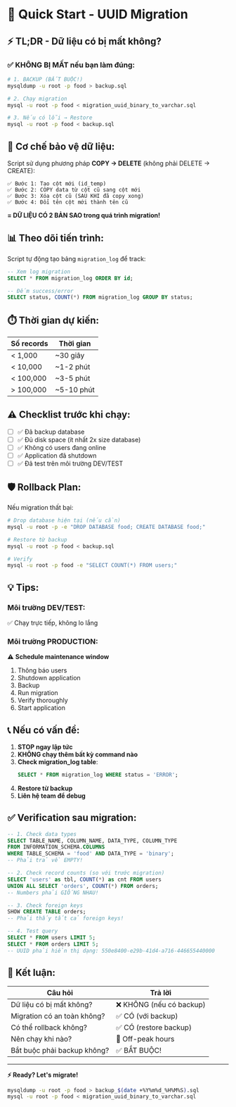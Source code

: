 # 🚀 Quick Start - UUID Migration

## ⚡ TL;DR - Dữ liệu có bị mất không?

### ✅ **KHÔNG BỊ MẤT** nếu bạn làm đúng:

```bash
# 1. BACKUP (BẮT BUỘC!)
mysqldump -u root -p food > backup.sql

# 2. Chạy migration
mysql -u root -p food < migration_uuid_binary_to_varchar.sql

# 3. Nếu có lỗi → Restore
mysql -u root -p food < backup.sql
```

## 🔐 Cơ chế bảo vệ dữ liệu:

Script sử dụng phương pháp **COPY → DELETE** (không phải DELETE → CREATE):

```
✅ Bước 1: Tạo cột mới (id_temp)
✅ Bước 2: COPY data từ cột cũ sang cột mới
✅ Bước 3: Xóa cột cũ (SAU KHI đã copy xong)
✅ Bước 4: Đổi tên cột mới thành tên cũ
```

**= DỮ LIỆU CÓ 2 BẢN SAO trong quá trình migration!**

## 📊 Theo dõi tiến trình:

Script tự động tạo bảng `migration_log` để track:

```sql
-- Xem log migration
SELECT * FROM migration_log ORDER BY id;

-- Đếm success/error
SELECT status, COUNT(*) FROM migration_log GROUP BY status;
```

## ⏱️ Thời gian dự kiến:

| Số records | Thời gian |
|------------|-----------|
| < 1,000    | ~30 giây  |
| < 10,000   | ~1-2 phút |
| < 100,000  | ~3-5 phút |
| > 100,000  | ~5-10 phút|

## ⚠️ Checklist trước khi chạy:

- [ ] ✅ Đã backup database
- [ ] ✅ Đủ disk space (ít nhất 2x size database)
- [ ] ✅ Không có users đang online
- [ ] ✅ Application đã shutdown
- [ ] ✅ Đã test trên môi trường DEV/TEST

## 🛡️ Rollback Plan:

Nếu migration thất bại:

```bash
# Drop database hiện tại (nếu cần)
mysql -u root -p -e "DROP DATABASE food; CREATE DATABASE food;"

# Restore từ backup
mysql -u root -p food < backup.sql

# Verify
mysql -u root -p food -e "SELECT COUNT(*) FROM users;"
```

## 💡 Tips:

### Môi trường DEV/TEST:
✅ Chạy trực tiếp, không lo lắng

### Môi trường PRODUCTION:
⚠️ **Schedule maintenance window**
1. Thông báo users
2. Shutdown application
3. Backup
4. Run migration
5. Verify thoroughly
6. Start application

## 📞 Nếu có vấn đề:

1. **STOP ngay lập tức**
2. **KHÔNG chạy thêm bất kỳ command nào**
3. **Check migration_log table**:
   ```sql
   SELECT * FROM migration_log WHERE status = 'ERROR';
   ```
4. **Restore từ backup**
5. **Liên hệ team để debug**

## ✅ Verification sau migration:

```sql
-- 1. Check data types
SELECT TABLE_NAME, COLUMN_NAME, DATA_TYPE, COLUMN_TYPE
FROM INFORMATION_SCHEMA.COLUMNS
WHERE TABLE_SCHEMA = 'food' AND DATA_TYPE = 'binary';
-- Phải trả về EMPTY!

-- 2. Check record counts (so với trước migration)
SELECT 'users' as tbl, COUNT(*) as cnt FROM users
UNION ALL SELECT 'orders', COUNT(*) FROM orders;
-- Numbers phải GIỐNG NHAU!

-- 3. Check foreign keys
SHOW CREATE TABLE orders;
-- Phải thấy tất cả foreign keys!

-- 4. Test query
SELECT * FROM users LIMIT 5;
SELECT * FROM orders LIMIT 5;
-- UUID phải hiển thị dạng: 550e8400-e29b-41d4-a716-446655440000
```

## 🎯 Kết luận:

| Câu hỏi | Trả lời |
|---------|---------|
| Dữ liệu có bị mất không? | ❌ KHÔNG (nếu có backup) |
| Migration có an toàn không? | ✅ CÓ (với backup) |
| Có thể rollback không? | ✅ CÓ (restore backup) |
| Nên chạy khi nào? | 🌙 Off-peak hours |
| Bắt buộc phải backup không? | ✅ BẮT BUỘC! |

---

**⚡ Ready? Let's migrate!**

```bash
mysqldump -u root -p food > backup_$(date +%Y%m%d_%H%M%S).sql
mysql -u root -p food < migration_uuid_binary_to_varchar.sql
```

